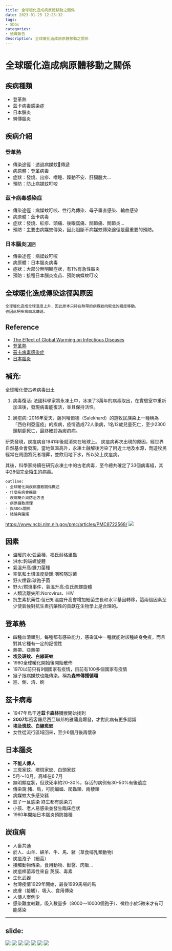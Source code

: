 ```yaml
---
title: 全球暖化造成病原體移動之關係
date: 2023-01-25 12:25:32
tags:
- SDGs
categories:
- 通識報告
description: 全球暖化造成病原體移動之關係
---
```

# 全球暖化造成病原體移動之關係

## 疾病種類
- 登革熱
- 茲卡病毒感染症
- 日本腦炎
- 蜱傳腦炎

## 疾病介紹

### 登革熱
- 傳染途徑：透過病媒蚊🦟傳遞
- 病原體：登革病毒
- 症狀：發燒、出疹、嗜睡、躁動不安、肝臟腫大...
- 預防：防止病媒蚊叮咬

### 茲卡病毒感染症
- 傳染途徑：病媒蚊叮咬、性行為傳染、母子垂直感染、輸血感染
- 病原體：茲卡病毒
- 症狀：發燒、紅疹、頭痛、後眼窩痛、關節痛、關節炎...
- 預防：主要由病媒蚊傳染，因此阻斷不病媒蚊傳染途徑是最重要的預防。

### 日本腦炎🇯🇵
- 傳染途徑：病媒蚊叮咬
- 病原體：日本腦炎病毒
- 症狀：大部分無明顯症狀，有1%有急性腦炎
- 預防：接種日本腦炎疫苗、預防病媒蚊叮咬

## 全球暖化造成傳染途徑與原因
```
全球暖化造成全球溫度上升，因此原本只待在熱帶的病媒蚊向較北的緯度移動，
也因此把疾病向北傳遞。
```

## Reference
- [The Effect of Global Warming on Infectious Diseases](https://www.ncbi.nlm.nih.gov/pmc/articles/PMC3766891/)
- [登革熱](https://www.cdc.gov.tw/Disease/SubIndex/WYbKe3aE7LiY5gb-eA8PBw)
- [茲卡病毒感染症](https://www.cdc.gov.tw/Disease/SubIndex/ZkG69TzhnvazzfwwMA4BgA)
- [日本腦炎](https://www.cdc.gov.tw/Disease/SubIndex/FWEo643r7uqDO3-xM-zQ_g)



## 補充:
全球暖化使古老病毒出土

1.	病毒復活:
法國科學家將永凍土中，冰凍了3萬年的病毒取出，在實驗室中重新加溫後，發現病毒能復活，並且保持活性。

2.	炭疽病:
2016年夏天，薩列哈爾德（Salekhard）的遊牧民族染上一種稱為「西伯利亞瘟疫」的疾病，疫情造成72人染病，1名12歲兒童死亡，至少2300頭馴鹿死亡，最終確診為炭疽病。

研究發現，炭疽病自1941年後就消失在地球上。
炭疽病再次出現的原因，經世界自然基金會發現，當地氣溫高升，永凍土融解後污染了附近土地及水源，而遊牧民經常在周圍將死者埋葬，並飲用地下水，所以染上炭疽病。

其後，科學家持續在研究永凍土中的古老病毒，至今總共確定了33個病毒組，其中28個完全陌生的病毒。


```
outline:
- 全球暖化與疾病擴散關係概述
- 什麼疾病會擴散
- 疾病簡介與防治方法
- 病原擴散原理
- 與SDGs關係
- 結論與建議
```

https://www.ncbi.nlm.nih.gov/pmc/articles/PMC8722568/
![](https://i.imgur.com/q00PixL.png)

## 因素
- 溫暖的水:弧菌種、福氏耐格里蟲
- 洪水:鉤端螺旋體
- 氣溫升高:鐮刀菌種
- 空氣和土壤溫度變暖:咽喉隱球菌
- 野火煙霧:球孢子菌
- 野火/燃燒事件，氣溫升高:伯氏疏螺旋體
- 人類流離失所:Norovirus、HIV
- 抗生素抗藥性:但已知溫度升高會增加細菌生長和水平基因轉移，這兩個因素至少使氣候對抗生素抗藥性的貢獻在生物學上是合理的。

## 登革熱
- 四種血清類別，每種都有感染能力，感染其中一種就能對該種終身免疫，而且對其它種有一定的記憶性
- 熱帶、亞熱帶
- **埃及斑蚊、白線斑蚊**
- 1980全球暖化開始後開始散佈
- 1970以前只有9個國家有疫情，目前有100多個國家有疫情
- 猴子跟病媒蚊也能傳染，稱為**森林傳播循環**
- 巡、倒、清、刷

## 茲卡病毒
- 1947年烏干達**茲卡森林**獼猴開始找到
- **2007年**密客羅尼西亞聯邦的雅蒲島爆發，才對此病有更多認識
- **埃及斑蚊、白線斑蚊**
- 女性從流行區域回來，至少6個月後再懷孕

## 日本腦炎
- **不能人傳人**
- 三斑家蚊、環斑家蚊、白頭家蚊
- 5月～10月，高峰在6 7月
- 無明顯症狀，但致死率約20-30%，存活的病例有30-50%有後遺症
- 傳染窩:豬、鳥，可能蝙蝠、爬蟲類、兩棲類
- 病媒蚊大多感染豬
- 蚊子一旦感染 終生都有感染力
- 小孩、老人易感染並發生臨床症狀
- 1960年開始日本腦炎預防接種

## 炭疽病
- 人畜共通
- 於人、山羊、綿羊、牛、馬、豬（草食哺乳類動物）
- 炭疽孢子（細菌）
- 接觸動物傳染，食用動物、獸醫、肉販…
- 炭疽桿菌毒性來自 莢膜、毒素
- 生化武器
- 台灣疫情1929年開始，最後1999馬場的馬
- 皮膚（接觸）、吸入、食用傳染
- 人傳人案例少
- 感染難度較難，吸入數量多（8000～10000個孢子）、微粒小於5微米才有可能感染

---
## slide:

![](https://i.imgur.com/KEuiuRo.jpg)
![](https://i.imgur.com/ZXo0dIO.png)
![](https://i.imgur.com/DPKVUck.jpg)
![](https://i.imgur.com/tE2IZJ0.jpg)
![](https://i.imgur.com/Cu9ymEb.png)
![](https://i.imgur.com/WKVFpVR.png)
![](https://i.imgur.com/yWfFydn.jpg)


